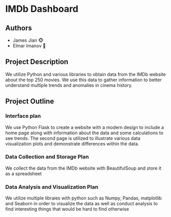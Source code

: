 # IMDb Dashboard

## Authors
- James Jian 🐵
- Elmar Imanov 🐼

## Project Description
We utilize Python and various libraries to obtain data from the IMDb website about the top 250 movies. We use 
this data to gather information to better understand multiple trends and anomalies in cinema history. 

## Project Outline
### Interface plan 
We use Python Flask to create a website with a modern design to include a home page along with information about the data and
some calculations to see trends. The second page is utilized to illustrate various data visualization plots and demonstrate
differences within the data. 
  
### Data Collection and Storage Plan 
We collect the data from the IMDb website with BeautifulSoup and store it as a spreadsheet

### Data Analysis and Visualization Plan
We utilize multiple libraies with python such as Numpy, Pandas, matplotlib and Seaborn in order to visualize the data as well as conduct analysis to find interesting things that would be hard to find otherwise 
